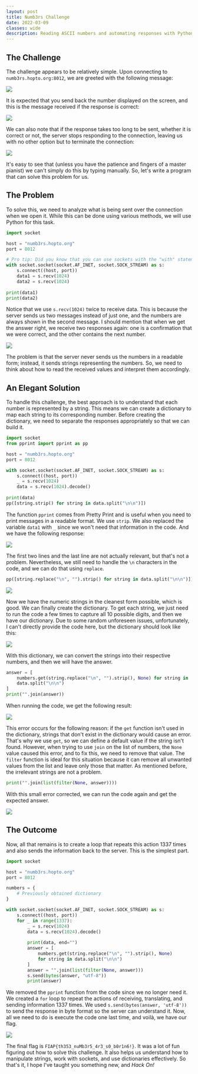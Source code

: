 ```yaml
---
layout: post
title: Numb3rs Challenge
date: 2022-03-09
classes: wide
description: Reading ASCII numbers and automating responses with Python.
---
```


## The Challenge

The challenge appears to be relatively simple. Upon connecting to `numb3rs.hopto.org:8012`, we are greeted with the following message:

![](/assets/img/post/numbers_challenge/1.jpg)

It is expected that you send back the number displayed on the screen, and this is the message received if the response is correct:

![](/assets/img/post/numbers_challenge/2.jpg)

We can also note that if the response takes too long to be sent, whether it is correct or not, the server stops responding to the connection, leaving us with no other option but to terminate the connection:

![](/assets/img/post/numbers_challenge/3.jpg)

It's easy to see that (unless you have the patience and fingers of a master pianist) we can't simply do this by typing manually. So, let's write a program that can solve this problem for us.



## The Problem

To solve this, we need to analyze what is being sent over the connection when we open it. While this can be done using various methods, we will use Python for this task.

```python
import socket

host = "numb3rs.hopto.org"
port = 8012

# Pro tip: Did you know that you can use sockets with the "with" statement instead of the traditional method with variables?
with socket.socket(socket.AF_INET, socket.SOCK_STREAM) as s:
    s.connect((host, port))
    data1 = s.recv(1024)
    data2 = s.recv(1024)
    
print(data1)
print(data2)
```

Notice that we use `s.recv(1024)` twice to receive data. This is because the server sends us two messages instead of just one, and the numbers are always shown in the second message. I should mention that when we get the answer right, we receive two responses again: one is a confirmation that we were correct, and the other contains the next number.

![](/assets/img/post/numbers_challenge/4.jpg)

The problem is that the server never sends us the numbers in a readable form; instead, it sends strings representing the numbers. So, we need to think about how to read the received values and interpret them accordingly.



## An Elegant Solution

To handle this challenge, the best approach is to understand that each number is represented by a string. This means we can create a dictionary to map each string to its corresponding number. Before creating the dictionary, we need to separate the responses appropriately so that we can build it.

```python
import socket
from pprint import pprint as pp

host = "numb3rs.hopto.org"
port = 8012

with socket.socket(socket.AF_INET, socket.SOCK_STREAM) as s:
    s.connect((host, port))
    _ = s.recv(1024)
    data = s.recv(1024).decode()
    
print(data)
pp([string.strip() for string in data.split("\n\n")])
```

The function `pprint` comes from Pretty Print and is useful when you need to print messages in a readable format. We use `strip`. We also replaced the variable `data1` with `_` since we won't need that information in the code. And we have the following response:

![](/assets/img/post/numbers_challenge/5.jpg)

The first two lines and the last line are not actually relevant, but that's not a problem. Nevertheless, we still need to handle the `\n` characters in the code, and we can do that using `replace`.

```python
pp([string.replace("\n", "").strip() for string in data.split("\n\n")])
```

![](/assets/img/post/numbers_challenge/6.jpg)

Now we have the numeric strings in the cleanest form possible, which is good. We can finally create the dictionary. To get each string, we just need to run the code a few times to capture all 10 possible digits, and then we have our dictionary. Due to some random unforeseen issues, unfortunately, I can't directly provide the code here, but the dictionary should look like this:

![](/assets/img/post/numbers_challenge/bonus.png)

With this dictionary, we can convert the strings into their respective numbers, and then we will have the answer.

```python
answer = [
    numbers.get(string.replace("\n", "").strip(), None) for string in
    data.split("\n\n")
]
print("".join(answer))
```

When running the code, we get the following result:

![](/assets/img/post/numbers_challenge/7.jpg)

This error occurs for the following reason: if the `get` function isn't used in the dictionary, strings that don't exist in the dictionary would cause an error. That's why we use `get`, so we can define a default value if the string isn't found. However, when trying to use `join` on the list of numbers, the `None` value caused this error, and to fix this, we need to remove that value. The `filter` function is ideal for this situation because it can remove all unwanted values from the list and leave only those that matter. As mentioned before, the irrelevant strings are not a problem.

```python
print("".join(list(filter(None, answer))))
```

With this small error corrected, we can run the code again and get the expected answer.

![](/assets/img/post/numbers_challenge/8.jpg)



## The Outcome

Now, all that remains is to create a loop that repeats this action 1337 times and also sends the information back to the server. This is the simplest part.

```python
import socket

host = "numb3rs.hopto.org"
port = 8012

numbers = {
	# Previously obtained dictionary
}

with socket.socket(socket.AF_INET, socket.SOCK_STREAM) as s:
    s.connect((host, port))
    for _ in range(1337):
        _ = s.recv(1024)
        data = s.recv(1024).decode()
        
        print(data, end="")
        answer = [
        	numbers.get(string.replace("\n", "").strip(), None)
        	for string in data.split("\n\n")
        ]
        answer = "".join(list(filter(None, answer)))
        s.send(bytes(answer, "utf-8"))
        print(answer)
```

We removed the `pprint` function from the code since we no longer need it. We created a `for` loop to repeat the actions of receiving, translating, and sending information 1337 times. We used `s.send(bytes(answer, 'utf-8'))` to send the response in byte format so the server can understand it. Now, all we need to do is execute the code one last time, and voilà, we have our flag.

![](/assets/img/post/numbers_challenge/9.jpg)

The final flag is `FIAP{th353_nuMb3r5_4r3_s0_b0r1n6!}`. It was a lot of fun figuring out how to solve this challenge. It also helps us understand how to manipulate strings, work with sockets, and use dictionaries effectively. So that's it, I hope I've taught you something new, and *Hack On!*
